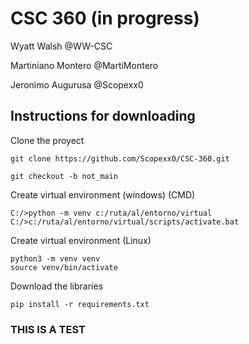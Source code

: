 # CSC 360 (in progress)

Wyatt Walsh         @WW-CSC

Martiniano Montero  @MartiMontero

Jeronimo Augurusa   @Scopexx0

## Instructions for downloading

Clone the proyect

```
git clone https://github.com/Scopexx0/CSC-360.git

git checkout -b not_main
```

Create virtual environment (windows) (CMD)
```
C:/>python -m venv c:/ruta/al/entorno/virtual
C:/>c:/ruta/al/entorno/virtual/scripts/activate.bat
```

Create virtual environment (Linux)
```
python3 -m venv venv
source venv/bin/activate
```

Download the libraries
```
pip install -r requirements.txt
```

### THIS IS A TEST

